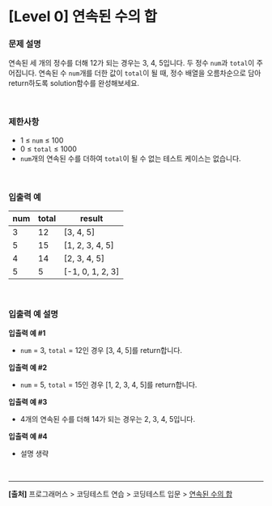 # [Level 0] 연속된 수의 합

### 문제 설명
연속된 세 개의 정수를 더해 12가 되는 경우는 3, 4, 5입니다. 두 정수 `num`과 `total`이 주어집니다. 연속된 수 `num`개를 더한 값이 `total`이 될 때, 정수 배열을 오름차순으로 담아 return하도록 solution함수를 완성해보세요.

<br>

### 제한사항
* 1 ≤ `num` ≤ 100
* 0 ≤ `total` ≤ 1000
* `num`개의 연속된 수를 더하여 `total`이 될 수 없는 테스트 케이스는 없습니다.

<br>

### 입출력 예
|num|total|result|
|---|-----|------|
|3|12|[3, 4, 5]|
|5|15|[1, 2, 3, 4, 5]|
|4|14|[2, 3, 4, 5]|
|5|5|[-1, 0, 1, 2, 3]|

<br>

### 입출력 예 설명
**입출력 예 #1**
* `num` = 3, `total` = 12인 경우 [3, 4, 5]를 return합니다.

**입출력 예 #2**
* `num` = 5, `total` = 15인 경우 [1, 2, 3, 4, 5]를 return합니다.

**입출력 예 #3**
* 4개의 연속된 수를 더해 14가 되는 경우는 2, 3, 4, 5입니다.

**입출력 예 #4**
* 설명 생략

<br>

---
**[출처]** 프로그래머스 > 코딩테스트 연습 > 코딩테스트 입문 > [연속된 수의 합](https://school.programmers.co.kr/learn/courses/30/lessons/120923)